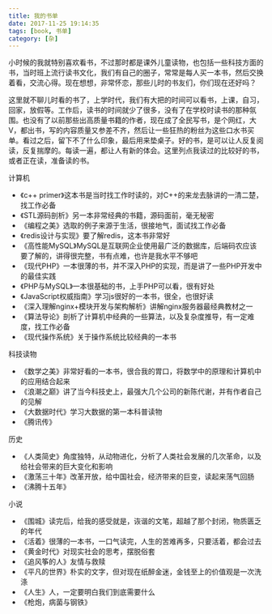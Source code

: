 ```yaml
---
title: 我的书单
date: 2017-11-25 19:14:35
tags: [book, 书单]
category: [杂]
---
```


小时候的我就特别喜欢看书，不过那时都是课外儿童读物，也包括一些科技方面的书，当时班上流行读书文化，我们有自己的圈子，常常是每人买一本书，然后交换着看，交流心得。现在想想，非常怀恋，那些儿时的书友们，你们现在还好吗？
<!--more-->

这里就不聊儿时看的书了，上学时代，我们有大把的时间可以看书，上课，自习，回家，放假等。工作后，读书的时间就少了很多，没有了在学校时读书的那种氛围。也没有了以前那些出高质量书籍的作者，现在成了全民写书，是个网红，大V，都出书，写的内容质量又参差不齐，然后让一些狂热的粉丝为这些口水书买单。看过之后，留下不了什么印象，最后用来垫桌子。好的书，是可以让人反复阅读，反复揣摩的。每读一遍，都让人有新的体会。这里列点我读过的比较好的书，或者正在读，准备读的书。

计算机
* 《c++ primer》这本书是当时找工作时读的，对C++的来龙去脉讲的一清二楚，找工作必备
* 《STL源码剖析》另一本非常经典的书籍，源码面前，毫无秘密
* 《编程之美》选取的例子来源于生活，很接地气，面试找工作必备
* 《redis设计与实现》要了解redis，这本书非常好
* 《高性能MySQL》MySQL是互联网企业使用最广泛的数据库，后端码农应该要了解的，讲得很完整，书有点难，也许是我水平不够吧
* 《现代PHP》一本很薄的书，并不深入PHP的实现，而是讲了一些PHP开发中的最佳实践
* 《PHP与MySQL》一本很基础的书，上手PHP可以看，很有好处
* 《JavaScript权威指南》学习js很好的一本书，很全，也很好读
* 《深入理解nginx+模块开发与架构解析》讲解nginx服务器最经典教材之一
* 《算法导论》剖析了计算机中经典的一些算法，以及复杂度推导，有一定难度，找工作必备
* 《现代操作系统》关于操作系统比较经典的一本书


科技读物
* 《数学之美》非常好看的一本书，很合我的胃口，将数学中的原理和计算机中的应用结合起来
* 《浪潮之巅》讲了当今科技史上，最强大几个公司的新陈代谢，并有作者自己的见解
* 《大数据时代》学习大数据的第一本科普读物
* 《腾讯传》

历史
* 《人类简史》角度独特，从动物进化，分析了人类社会发展的几次革命，以及给社会带来的巨大变化和影响
* 《激荡三十年》改革开放，给中国社会，经济带来的巨变，读起来荡气回肠
* 《沸腾十五年》

小说
* 《围城》读完后，给我的感受就是，诙谐的文笔，超越了那个封闭，物质匮乏的年代
* 《活着》很薄的一本书，一口气读完，人生的苦难再多，只要活着，都会过去
* 《黄金时代》对现实社会的思考，摆脱俗套
* 《追风筝的人》友情与救赎
* 《平凡的世界》朴实的文字，但对现在纸醉金迷，金钱至上的价值观是一次洗涤
* 《人生》人，一定要明白我们到底需要什么
* 《枪炮，病菌与钢铁》
